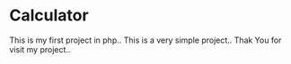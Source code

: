 # Calculator
This is my first project in php.. This is a very simple project..
Thak You for visit my project..

